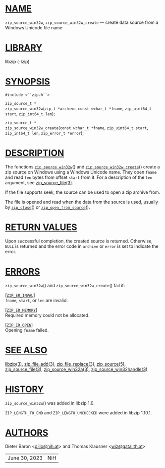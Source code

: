 # [NAME](#NAME)

`zip_source_win32w`, `zip_source_win32w_create` — create data source
from a Windows Unicode file name

# [LIBRARY](#LIBRARY)

libzip (-lzip)

# [SYNOPSIS](#SYNOPSIS)

`#include <``zip.h``>`

`zip_source_t *`  
`zip_source_win32w`(`zip_t *archive`, `const wchar_t *fname`,
`zip_uint64_t start`, `zip_int64_t len`);

`zip_source_t *`  
`zip_source_win32w_create`(`const wchar_t *fname`, `zip_uint64_t start`,
`zip_int64_t len`, `zip_error_t *error`);

# [DESCRIPTION](#DESCRIPTION)

The functions [`zip_source_win32w`](#zip_source_win32w)() and
[`zip_source_win32w_create`](#zip_source_win32w_create)() create a zip
source on Windows using a Windows Unicode name. They open `fname` and
read `len` bytes from offset `start` from it. For a description of the
`len` argument, see [zip_source_file(3)](zip_source_file.md).

If the file supports seek, the source can be used to open a zip archive
from.

The file is opened and read when the data from the source is used,
usually by [`zip_close`](#zip_close)() or
[`zip_open_from_source`](#zip_open_from_source)().

# [RETURN VALUES](#RETURN_VALUES)

Upon successful completion, the created source is returned. Otherwise,
`NULL` is returned and the error code in `archive` or `error` is set to
indicate the error.

# [ERRORS](#ERRORS)

`zip_source_win32w`() and `zip_source_win32w_create`() fail if:

\[[`ZIP_ER_INVAL`](#ZIP_ER_INVAL)\]  
`fname`, `start`, or `len` are invalid.

\[[`ZIP_ER_MEMORY`](#ZIP_ER_MEMORY)\]  
Required memory could not be allocated.

\[[`ZIP_ER_OPEN`](#ZIP_ER_OPEN)\]  
Opening `fname` failed.

# [SEE ALSO](#SEE_ALSO)

[libzip(3)](libzip.md), [zip_file_add(3)](zip_file_add.md),
[zip_file_replace(3)](zip_file_replace.md),
[zip_source(5)](zip_source.md),
[zip_source_file(3)](zip_source_file.md),
[zip_source_win32a(3)](zip_source_win32a.md),
[zip_source_win32handle(3)](zip_source_win32handle.md)

# [HISTORY](#HISTORY)

`zip_source_win32w`() was added in libzip 1.0.

`ZIP_LENGTH_TO_END` and `ZIP_LENGTH_UNCHECKED` were added in libzip
1.10.1.

# [AUTHORS](#AUTHORS)

Dieter Baron \<[dillo@nih.at](mailto:dillo@nih.at)\> and Thomas Klausner
\<[wiz@gatalith.at](mailto:wiz@gatalith.at)\>

|               |     |
|---------------|-----|
| June 30, 2023 | NiH |
